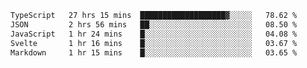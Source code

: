 <!-- <img align='right' src="https://github-readme-stats-eight-rose-90.vercel.app
/api?username=JesusJimenezG&show_icons=true&theme=radical">

### Hi there 👋 My name is Jesús.
- I'm a Computer Engineering student.
- I'm currently working as a Full stack Web developer and native Android Developer.

- Proghead.
- Inlärning svenska
- I also like to translate music on my YouTube channel. [![YouTube Views](https://img.shields.io/youtube/channel/views/UCWnlcC4_sV9Imcy9ysQpxHA?style=social)](https://www.youtube.com/channel/UCWnlcC4_sV9Imcy9ysQpxHA) -->
<!-- ![banner](https://github.com/JesusJimenezG/JesusJimenezG/blob/main/1.png) -->

<!--START_SECTION:waka-->

```txt
TypeScript   27 hrs 15 mins  ███████████████████▓░░░░░   78.62 %
JSON         2 hrs 56 mins   ██░░░░░░░░░░░░░░░░░░░░░░░   08.50 %
JavaScript   1 hr 24 mins    █░░░░░░░░░░░░░░░░░░░░░░░░   04.08 %
Svelte       1 hr 16 mins    █░░░░░░░░░░░░░░░░░░░░░░░░   03.67 %
Markdown     1 hr 15 mins    █░░░░░░░░░░░░░░░░░░░░░░░░   03.65 %
```

<!--END_SECTION:waka-->

<!--
**JesusJimenezG/JesusJimenezG** is a ✨ _special_ ✨ repository because its `README.md` (this file) appears on your GitHub profile.

Here are some ideas to get you started:

- 🔭 I’m currently working on ...
- 🌱 I’m currently learning ...
- 👯 I’m looking to collaborate on ...
- 🤔 I’m looking for help with ...
- 💬 Ask me about ...
- 📫 How to reach me: ...
- 😄 Pronouns: ...
- ⚡ Fun fact: ...
-->
